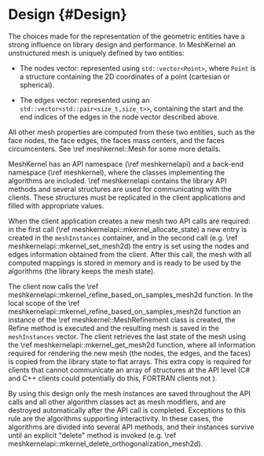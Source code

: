 
# Design {#Design}

The choices made for the representation of the geometric entities have
a strong influence on library design and performance. In MeshKernel an
unstructured mesh is uniquely defined by two entities:

-   The nodes vector: represented using `std::vector<Point>`, where
    `Point` is a structure containing the 2D coordinates of a point (cartesian or
    spherical).

-   The edges vector: represented using an `std::vector<std::pair<size_t,size_t>>`,
    containing the start and the end indices of the
    edges in the node vector described above.

All other mesh properties are computed from these two entities, such as
the face nodes, the face edges, the faces mass centers, and the faces
circumcenters. See \ref meshkernel::Mesh for some more details.

MeshKernel has an API namespace (\ref meshkernelapi)
and a back-end namespace (\ref meshkernel), where the classes implementing the algorithms 
are included. \ref meshkernelapi contains the library
API methods and several structures are used for communicating with the clients. 
These structures must be replicated in the client applications 
and filled with appropriate values.

When the client application creates a new mesh two API calls are required: in the first call (\ref meshkernelapi::mkernel_allocate_state) a
new entry is created in the `meshInstances` container, and in the second call
(e.g. \ref meshkernelapi::mkernel_set_mesh2d) the entry is set using the nodes and edges information
obtained from the client. After this call, the mesh with all computed mappings 
is stored in memory and is ready to be used by the algorithms (the library keeps the mesh state).

The client now calls the \ref meshkernelapi::mkernel_refine_based_on_samples_mesh2d function. In
the local scope of the \ref meshkernelapi::mkernel_refine_based_on_samples_mesh2d function 
an instance of the \ref meshkernel::MeshRefinement class is created, the Refine method is executed and the 
resulting mesh is saved in the `meshInstances` vector. 
The client retrieves the last state of the mesh using the \ref meshkernelapi::mkernel_get_mesh2d function, where all information
required for rendering the new mesh (the nodes, the edges, and the faces) is copied 
from the library state to flat arrays. This extra copy is required for clients that
cannot communicate an array of structures at the API level (C# and C++ clients could potentially do this, FORTRAN clients not ).

By using this design only the mesh instances are saved throughout the
API calls and all other algorithm classes act as mesh modifiers, 
and are destroyed automatically after the API call is completed. 
Exceptions to this rule are the algorithms supporting interactivity.
In these cases, the algorithms are divided into several API methods, 
and their instances survive until an explicit "delete" method is invoked (e.g. \ref meshkernelapi::mkernel_delete_orthogonalization_mesh2d).

